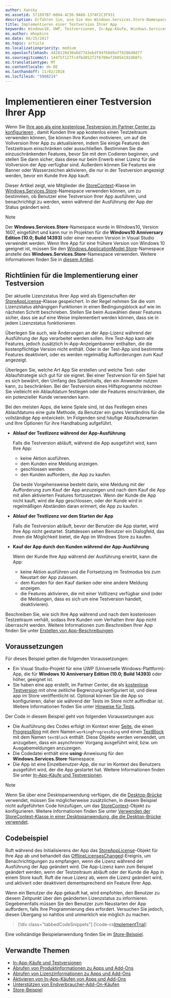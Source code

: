 ```yaml
---
author: Xansky
ms.assetid: 571697B7-6064-4C50-9A68-1374F2C3F931
description: Erfahren Sie, wie Sie den Windows.Services.Store-Namespace verwenden, um eine Testversion Ihrer App zu implementieren.
title: Implementieren einer Testversion Ihrer App
keywords: Windows10, UWP, Testversionen, In-App-Käufe, Windows.Services.Store
ms.author: mhopkins
ms.date: 08/25/2017
ms.topic: article
ms.localizationpriority: medium
ms.openlocfilehash: d428128430a6d7743ebdf94fb8d9aff8286d8d77
ms.sourcegitcommit: 144f5f127fc4fbd852f2f6780ef26054192d68fc
ms.translationtype: MT
ms.contentlocale: de-DE
ms.lasthandoff: 11/02/2018
ms.locfileid: "5988214"
---
```

# <a name="implement-a-trial-version-of-your-app"></a>Implementieren einer Testversion Ihrer App

Wenn Sie [Ihre app als eine kostenlose Testversion im Partner Center zu konfigurieren](../publish/set-app-pricing-and-availability.md#free-trial) , damit Kunden Ihre app kostenlos einen Testzeitraum verwenden können, Sie können Ihre Kunden motivieren, um auf die Vollversion Ihrer App zu aktualisieren, indem Sie einige Features den Testzeitraum einschränken oder ausschließen. Bestimmen Sie die einzuschränkenden Features, bevor Sie mit dem Codieren beginnen, und stellen Sie dann sicher, dass diese nur beim Erwerb einer Lizenz für die Vollversion der App verfügbar sind. Außerdem können Sie Features wie Banner oder Wasserzeichen aktivieren, die nur in der Testversion angezeigt werden, bevor ein Kunde Ihre App kauft.

Dieser Artikel zeigt, wie Mitglieder die [StoreContext](https://msdn.microsoft.com/library/windows/apps/windows.services.store.storecontext.aspx)-Klasse im [Windows.Services.Store](https://msdn.microsoft.com/library/windows/apps/windows.services.store.aspx)-Namespace verwenden können, um zu bestimmen, ob Benutzer eine Testversion Ihrer App ausführen, und benachrichtigt zu werden, wenn während der Ausführung der App der Status geändert wird. 

> [!NOTE]
> Der **Windows.Services.Store**-Namespace wurde in Windows10, Version 1607, eingeführt und kann nur in Projekten für die **Windows10 Anniversary Edition (10.0; Build 14393)** oder einer neueren Version in Visual Studio verwendet werden. Wenn Ihre App für eine frühere Version von Windows 10 geeignet ist, müssen Sie den [Windows.ApplicationModel.Store](https://msdn.microsoft.com/library/windows/apps/windows.applicationmodel.store.aspx)-Namespace anstelle des **Windows.Services.Store**-Namespace verwenden. Weitere Informationen finden Sie in [diesem Artikel](exclude-or-limit-features-in-a-trial-version-of-your-app.md).

## <a name="guidelines-for-implementing-a-trial-version"></a>Richtlinien für die Implementierung einer Testversion

Der aktuelle Lizenzstatus Ihrer App wird als Eigenschaften der [StoreAppLicense](https://msdn.microsoft.com/library/windows/apps/windows.services.store.storeapplicense.aspx)-Klasse gespeichert. In der Regel nehmen Sie die vom Lizenzstatus abhängigen Funktionen in einen Bedingungsblock auf wie im nächsten Schritt beschrieben. Stellen Sie beim Auswählen dieser Features sicher, dass sie auf eine Weise implementiert werden können, dass sie in jedem Lizenzstatus funktionieren.

Überlegen Sie auch, wie Änderungen an der App-Lizenz während der Ausführung der App verarbeitet werden sollen. Ihre Test-App kann alle Features, jedoch zusätzlich In-App-Anzeigenbanner enthalten, die die kostenpflichtige Version nicht enthält. Oder in der Test-App sind bestimmte Features deaktiviert, oder es werden regelmäßig Aufforderungen zum Kauf angezeigt.

Überlegen Sie, welche Art App Sie erstellen und welche Test- oder Ablaufstrategie sich gut für sie eignet. Bei einer Testversion für ein Spiel hat es sich bewährt, den Umfang des Spielinhalts, den ein Anwender nutzen kann, zu beschränken. Bei der Testversion eines Hilfsprogramms möchten Sie vielleicht ein Ablaufdatum festlegen oder die Features einschränken, die ein potenzieller Kunde verwenden kann.

Bei den meisten Apps, die keine Spiele sind, ist das Festlegen eines Ablaufdatums eine gute Methode, da Benutzer ein gutes Verständnis für die vollständige App entwickeln. Im Folgenden sind häufige Ablaufszenarien und Ihre Optionen für ihre Handhabung aufgeführt.

-   **Ablauf der Testlizenz während der App-Ausführung**

    Falls die Testversion abläuft, während die App ausgeführt wird, kann Ihre App:

    -   keine Aktion ausführen.
    -   dem Kunden eine Meldung anzeigen.
    -   geschlossen werden.
    -   den Kunden auffordern, die App zu kaufen.

    Die beste Vorgehensweise besteht darin, eine Meldung mit der Aufforderung zum Kauf der App anzuzeigen und nach dem Kauf die App mit allen aktivierten Features fortzusetzen. Wenn der Kunde die App nicht kauft, wird die App geschlossen, oder der Kunde wird in regelmäßigen Abständen daran erinnert, die App zu kaufen.

-   **Ablauf der Testlizenz vor dem Starten der App**

    Falls die Testversion abläuft, bevor der Benutzer die App startet, wird Ihre App nicht gestartet. Stattdessen sehen Benutzer ein Dialogfeld, das ihnen die Möglichkeit bietet, die App im Windows Store zu kaufen.

-   **Kauf der App durch den Kunden während der App-Ausführung**

    Wenn der Kunde Ihre App während der Ausführung erwirbt, kann die App:

    -   keine Aktion ausführen und die Fortsetzung im Testmodus bis zum Neustart der App zulassen.
    -   dem Kunden für den Kauf danken oder eine andere Meldung anzeigen.
    -   die Features aktivieren, die mit einer Volllizenz verfügbar sind (oder die Meldungen, dass es sich um eine Testversion handelt, deaktivieren).

Beschreiben Sie, wie sich Ihre App während und nach dem kostenlosen Testzeitraum verhält, sodass Ihre Kunden vom Verhalten Ihrer App nicht überrascht werden. Weitere Informationen zum Beschreiben Ihrer App finden Sie unter [Erstellen von App-Beschreibungen](https://msdn.microsoft.com/library/windows/apps/mt148529).

## <a name="prerequisites"></a>Voraussetzungen

Für dieses Beispiel gelten die folgenden Voraussetzungen:
* Ein Visual Studio-Projekt für eine UWP (Universelle Windows-Plattform)-App, die für **Windows 10 Anniversary Edition (10.0; Build 14393)** oder höher, geeignet ist.
* Sie haben eine app erstellt, im Partner Center, die als [kostenlose Testversion](https://msdn.microsoft.com/windows/uwp/publish/set-app-pricing-and-availability) mit ohne zeitliche Begrenzung konfiguriert ist, und diese app im Store veröffentlicht ist. Optional können Sie die App so konfigurieren, daher sie während der Tests im Store nicht auffindbar ist. Weitere Informationen finden Sie unter [Hinweise für Tests](in-app-purchases-and-trials.md#testing).

Der Code in diesem Beispiel geht von folgenden Voraussetzungen aus:
* Die Ausführung des Codes erfolgt im Kontext einer [Seite](https://msdn.microsoft.com/library/windows/apps/windows.ui.xaml.controls.page.aspx), die einen [ProgressRing](https://msdn.microsoft.com/library/windows/apps/windows.ui.xaml.controls.progressring.aspx) mit dem Namen ```workingProgressRing``` und einen [TextBlock](https://msdn.microsoft.com/library/windows/apps/windows.ui.xaml.controls.textblock.aspx) mit dem Namen ```textBlock``` enthält. Diese Objekte werden verwendet, um anzugeben, dass ein asynchroner Vorgang ausgeführt wird, bzw. um Ausgabemeldungen anzuzeigen.
* Die Codedatei enthält eine **using**-Anweisung für den **Windows.Services.Store**-Namespace.
* Die App ist eine Einzelbenutzer-App, die nur im Kontext des Benutzers ausgeführt wird, der die App gestartet hat. Weitere Informationen finden Sie unter [In-App-Käufe und Testversionen](in-app-purchases-and-trials.md#api_intro).

> [!NOTE]
> Wenn Sie über eine Desktopanwendung verfügen, die die [Desktop-Brücke](https://developer.microsoft.com/windows/bridges/desktop) verwendet, müssen Sie möglicherweise zusätzlichen, in diesem Beispiel nicht aufgeführten Code hinzufügen, um das [StoreContext](https://msdn.microsoft.com/library/windows/apps/windows.services.store.storecontext.aspx)-Objekt zu konfigurieren. Weitere Informationen finden Sie unter [Verwenden der StoreContext-Klasse in einer Desktopanwendung, die die Desktop-Brücke verwendet](in-app-purchases-and-trials.md#desktop).

## <a name="code-example"></a>Codebeispiel

Ruft während des Initialisierens der App das [StoreAppLicense](https://msdn.microsoft.com/library/windows/apps/windows.services.store.storeapplicense.aspx)-Objekt für Ihre App ab und behandelt das [OfflineLicensesChanged](https://docs.microsoft.com/uwp/api/windows.services.store.storecontext.offlinelicenseschanged)-Ereignis, um Benachrichtigungen zu empfangen, wenn die Lizenz während der Ausführung der App geändert wird. Die App-Lizenz kann zum Beispiel geändert werden, wenn der Testzeitraum abläuft oder der Kunde die App in einem Store kauft. Ruft die neue Lizenz ab, wenn die Lizenz geändert wird, und aktiviert oder deaktiviert dementsprechend ein Feature Ihrer App.

Wenn ein Benutzer die App gekauft hat, wird empfohlen, den Benutzer zu diesem Zeitpunkt über den geänderten Lizenzstatus zu informieren. Gegebenenfalls müssen Sie den Benutzer zum Neustarten der App auffordern, falls Ihre Programmierung dies erfordert. Versuchen Sie jedoch, diesen Übergang so nahtlos und unmerklich wie möglich zu machen.

> [!div class="tabbedCodeSnippets"]
[!code-cs[ImplementTrial](./code/InAppPurchasesAndLicenses_RS1/cs/ImplementTrialPage.xaml.cs#ImplementTrial)]

Eine vollständige Beispielanwendung finden Sie im [Store-Beispiel](https://github.com/Microsoft/Windows-universal-samples/tree/master/Samples/Store).

## <a name="related-topics"></a>Verwandte Themen

* [In-App-Käufe und Testversionen](in-app-purchases-and-trials.md)
* [Abrufen von Produktinformationen zu Apps und Add-Ons](get-product-info-for-apps-and-add-ons.md)
* [Abrufen von Lizenzinformationen zu Apps und Add-Ons](get-license-info-for-apps-and-add-ons.md)
* [Aktivieren von In-App-Käufen von Apps und Add-Ons](enable-in-app-purchases-of-apps-and-add-ons.md)
* [Unterstützen von Endverbraucher-Add-On-Käufen](enable-consumable-add-on-purchases.md)
* [Store-Beispiel](https://github.com/Microsoft/Windows-universal-samples/tree/master/Samples/Store)
